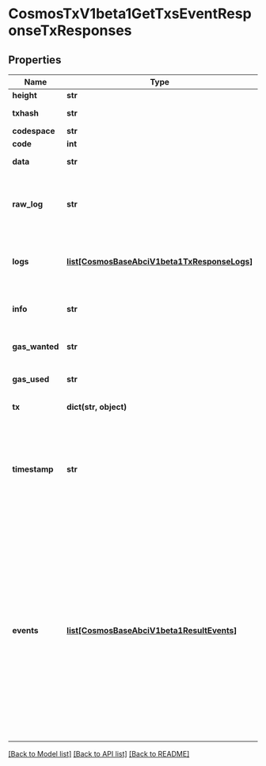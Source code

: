 # CosmosTxV1beta1GetTxsEventResponseTxResponses

## Properties
Name | Type | Description | Notes
------------ | ------------- | ------------- | -------------
**height** | **str** |  | [optional] 
**txhash** | **str** | The transaction hash. | [optional] 
**codespace** | **str** |  | [optional] 
**code** | **int** | Response code. | [optional] 
**data** | **str** | Result bytes, if any. | [optional] 
**raw_log** | **str** | The output of the application&#x27;s logger (raw string). May be non-deterministic. | [optional] 
**logs** | [**list[CosmosBaseAbciV1beta1TxResponseLogs]**](CosmosBaseAbciV1beta1TxResponseLogs.md) | The output of the application&#x27;s logger (typed). May be non-deterministic. | [optional] 
**info** | **str** | Additional information. May be non-deterministic. | [optional] 
**gas_wanted** | **str** | Amount of gas requested for transaction. | [optional] 
**gas_used** | **str** | Amount of gas consumed by transaction. | [optional] 
**tx** | **dict(str, object)** | The request transaction bytes. | [optional] 
**timestamp** | **str** | Time of the previous block. For heights &gt; 1, it&#x27;s the weighted median of the timestamps of the valid votes in the block.LastCommit. For height &#x3D;&#x3D; 1, it&#x27;s genesis time. | [optional] 
**events** | [**list[CosmosBaseAbciV1beta1ResultEvents]**](CosmosBaseAbciV1beta1ResultEvents.md) | Events defines all the events emitted by processing a transaction. Note, these events include those emitted by processing all the messages and those emitted from the ante. Whereas Logs contains the events, with additional metadata, emitted only by processing the messages.  Since: cosmos-sdk 0.42.11, 0.44.5, 0.45 | [optional] 

[[Back to Model list]](../README.md#documentation-for-models) [[Back to API list]](../README.md#documentation-for-api-endpoints) [[Back to README]](../README.md)

